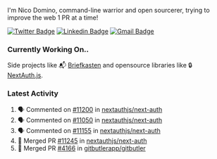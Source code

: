 
I'm Nico Domino, command-line warrior and open sourcerer, trying to improve the web 1 PR at a time!

[![Twitter Badge](https://img.shields.io/badge/-@ndom91-1ca0f1?style=flat-square&labelColor=1ca0f1&logo=twitter&logoColor=white&link=https://twitter.com/ndom91)](https://twitter.com/ndom91) [![Linkedin Badge](https://img.shields.io/badge/-ndom91-blue?style=flat-square&logo=Linkedin&logoColor=white&link=https://www.linkedin.com/in/ndom91/)](https://www.linkedin.com/in/ndom91/) [![Gmail Badge](https://img.shields.io/badge/-yo@ndo.dev-c14438?style=flat-square&logo=mail.ru&logoColor=white&link=mailto:yo@ndo.dev)](mailto:yo@ndo.dev)

### Currently Working On..

Side projects like 📬 [Briefkasten](https://briefkastenhq.com) and opensource libraries like 🔒 [NextAuth.js](https://github.com/nextauthjs/next-auth).

<!--START_SECTION_PROFILE_VIEWS:readme-info-->
<!--END_SECTION_PROFILE_VIEWS:readme-info-->

<!--START_SECTION_DAILY_COMMIT:readme-info-->
<!--END_SECTION_DAILY_COMMIT:readme-info-->

<!--START_SECTION_WEEKLY_COMMIT:readme-info-->
<!--END_SECTION_WEEKLY_COMMIT:readme-info-->

### Latest Activity

<!--START_SECTION:activity-->
1. 🗣 Commented on [#11200](https://github.com/nextauthjs/next-auth/pull/11200#issuecomment-2187156425) in [nextauthjs/next-auth](https://github.com/nextauthjs/next-auth)
2. 🗣 Commented on [#11050](https://github.com/nextauthjs/next-auth/pull/11050#issuecomment-2187151709) in [nextauthjs/next-auth](https://github.com/nextauthjs/next-auth)
3. 🗣 Commented on [#11155](https://github.com/nextauthjs/next-auth/issues/11155#issuecomment-2187149916) in [nextauthjs/next-auth](https://github.com/nextauthjs/next-auth)
4. 🎉 Merged PR [#11245](https://github.com/nextauthjs/next-auth/pull/11245) in [nextauthjs/next-auth](https://github.com/nextauthjs/next-auth)
5. 🎉 Merged PR [#4166](https://github.com/gitbutlerapp/gitbutler/pull/4166) in [gitbutlerapp/gitbutler](https://github.com/gitbutlerapp/gitbutler)
<!--END_SECTION:activity-->
